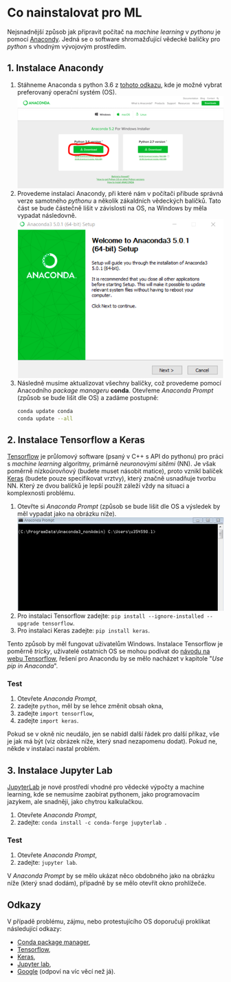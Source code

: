 # Co nainstalovat pro ML

Nejsnadnější způsob jak připravit počítač na *machine learning* v *pythonu* je pomocí [Anacondy](https://www.anaconda.com/). Jedná se o software shromažďující vědecké balíčky pro *python* s vhodným vývojovým prostředím.

## 1. Instalace Anacondy

1. Stáhneme Anaconda s python 3.6 z [tohoto odkazu](https://www.anaconda.com/download/), kde je možné vybrat preferovaný operační systém (OS). ![Stažení Anacondy](./anaconda-download.png)
2. Provedeme instalaci Anacondy, při které nám v počítači přibude správná verze samotného *pythonu* a několik zákaldních vědeckých balíčků. Tato část se bude částečně lišit v závislosti na OS, na Windows by měla vypadat následovně. ![Stažení Anacondy](./anaconda-install.png)
3. Následně musíme aktualizovat všechny balíčky, což provedeme pomocí Anacodního *package manageru* **conda**. Otevřeme *Anaconda Prompt* (způsob se bude lišit dle OS) a zadáme postupně:
    ```bash
    conda update conda
    conda update --all
    ```

## 2. Instalace Tensorflow a Keras

[Tensorflow](https://www.tensorflow.org/) je průlomový software (psaný v C++ s API do pythonu) pro práci s *machine learning* algoritmy, primárně *neuronovými sítěmi* (NN). Je však poměrně nízkoúrovňový (budete muset násobit matice), proto vznikl balíček [Keras](https://keras.io/) (budete pouze specifikovat vrztvy), který značně usnadňuje tvorbu NN. Který ze dvou balíčků je lepší použít záleží vždy na situaci a komplexnosti problému.

1. Otevřte si *Anaconda Prompt* (způsob se bude lišit dle OS a výsledek by měl vypadat jako na obrázku níže). ![Anaconda Prompt](./anaconda-prompt.jpg)
2. Pro instalaci Tensorflow zadejte: `pip install --ignore-installed --upgrade tensorflow`.
3. Pro instalaci Keras zadejte: `pip install keras`.

Tento způsob by měl fungovat uživatelům Windows. Instalace Tensorflow je poměrně *tricky*, uživatelé ostatních OS se mohou podívat do [návodu na webu Tensorflow](https://www.tensorflow.org/install/), řešení pro Anacondu by se mělo nacházet v kapitole "*Use pip in Anaconda*".

### Test

1. Otevřete *Anaconda Prompt*,
2. zadejte `python`, měl by se lehce změnit obsah okna,
3. zadejte `import tensorflow`,
4. zadejte `import keras`.

Pokud se v okně nic neudálo, jen se nabídl další řádek pro další příkaz, vše je jak má být (viz obrázek níže, který snad nezapomenu dodat). Pokud ne, někde v instalaci nastal problém.

## 3. Instalace Jupyter Lab
[JupyterLab](https://jupyterlab.readthedocs.io/en/stable/) je nové prostředí vhodné pro vědecké výpočty a machine learning, kde se nemusíme zaobírat pythonem, jako programovacím jazykem, ale snadněji, jako chytrou kalkulačkou.

1. Otevřete *Anaconda Prompt*,
2. zadejte: `conda install -c conda-forge jupyterlab `.

### Test

1. Otevřete *Anaconda Prompt*,
2. zadejte: `jupyter lab`.

V *Anaconda Prompt* by se mělo ukázat něco obdobného jako na obrázku níže (který snad dodám), případně by se mělo otevřít okno prohlížeče.

## Odkazy

V případě problému, zájmu, nebo protestujícího OS doporučuji proklikat následující odkazy:

- [Conda package manager](https://conda.io/docs/),
- [Tensorflow](https://www.tensorflow.org/install/),
- [Keras](https://keras.io/#installation),
- [Jupyter lab](https://jupyterlab.readthedocs.io/en/stable/),
- [Google](https://www.google.com/) (odpoví na víc věcí než  já).
